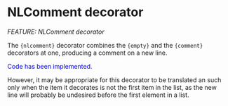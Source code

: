 # NLComment decorator
_FEATURE: NLComment decorator_

The ```{nlcomment}``` decorator combines the ```{empty}``` and the ```{comment}``` decorators at one, producing a comment on a new line.

<span style="color:blue">Code has been implemented.</span>

However, it may be appropriate for this decorator to be translated an such only when the item it decorates is not the first item in the list, as the new line will probably be undesired before the first element in a list.
